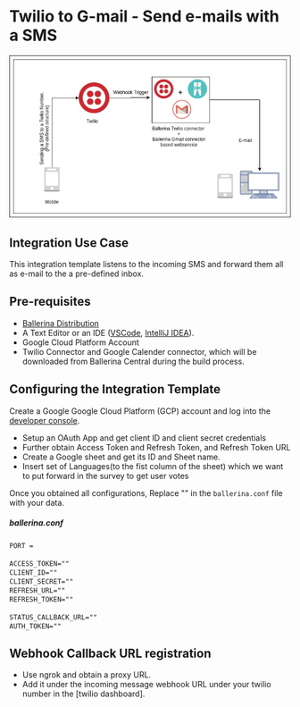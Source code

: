 # Twilio to G-mail - Send e-mails with a SMS
<div style="text-align:center"><img src="./docs/resources/twilio_gmail_template_overview.jpg" alt="Twilio-G-Mail Integration template overview"/></div>

## Integration Use Case
This integration template listens to the incoming SMS and forward them all as e-mail to the a pre-defined inbox. 

## Pre-requisites
- [Ballerina Distribution](https://ballerina.io/learn/getting-started/)
- A Text Editor or an IDE ([VSCode](https://marketplace.visualstudio.com/items?itemName=ballerina.ballerina), 
[IntelliJ IDEA](https://plugins.jetbrains.com/plugin/9520-ballerina)). 
- Google Cloud Platform Account
- Twilio Connector and Google Calender connector, which will be downloaded from Ballerina Central during the build process.

## Configuring the Integration Template
Create a Google Google Cloud Platform (GCP) account and log into the [developer console](https://console.cloud.google.com/).

- Setup an OAuth App and get client ID and client secret credentials
- Further obtain Access Token and Refresh Token, and Refresh Token URL 
- Create a Google sheet and get its ID and Sheet name.
- Insert set of Languages(to the fist column of the sheet) which we want to put forward in the survey to get user votes

Once you obtained all configurations, Replace "" in the `ballerina.conf` file with your data.

##### ballerina.conf
```
PORT = 

ACCESS_TOKEN=""
CLIENT_ID=""
CLIENT_SECRET=""
REFRESH_URL=""
REFRESH_TOKEN=""

STATUS_CALLBACK_URL=""
AUTH_TOKEN=""

```

## Webhook Callback URL registration
- Use ngrok and obtain a proxy URL.
- Add it under the incoming message webhook URL under your twilio number in the [twilio dashboard]. 
